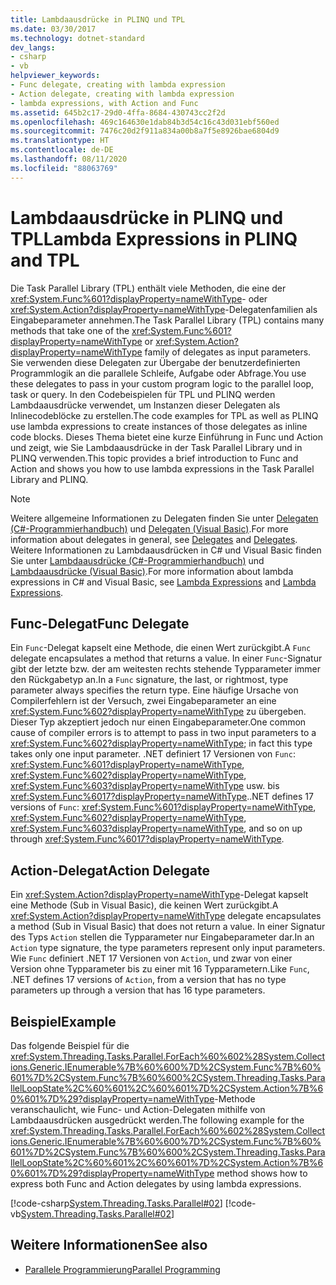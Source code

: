 ```yaml
---
title: Lambdaausdrücke in PLINQ und TPL
ms.date: 03/30/2017
ms.technology: dotnet-standard
dev_langs:
- csharp
- vb
helpviewer_keywords:
- Func delegate, creating with lambda expression
- Action delegate, creating with lambda expression
- lambda expressions, with Action and Func
ms.assetid: 645b2c17-29d0-4ffa-8684-430743cc2f2d
ms.openlocfilehash: 469c164630e1dab84b3d54c16c43d031ebf560ed
ms.sourcegitcommit: 7476c20d2f911a834a00b8a7f5e8926bae6804d9
ms.translationtype: HT
ms.contentlocale: de-DE
ms.lasthandoff: 08/11/2020
ms.locfileid: "88063769"
---
```

# <a name="lambda-expressions-in-plinq-and-tpl"></a><span data-ttu-id="3038e-102">Lambdaausdrücke in PLINQ und TPL</span><span class="sxs-lookup"><span data-stu-id="3038e-102">Lambda Expressions in PLINQ and TPL</span></span>

<span data-ttu-id="3038e-103">Die Task Parallel Library (TPL) enthält viele Methoden, die eine der <xref:System.Func%601?displayProperty=nameWithType>- oder <xref:System.Action?displayProperty=nameWithType>-Delegatenfamilien als Eingabeparameter annehmen.</span><span class="sxs-lookup"><span data-stu-id="3038e-103">The Task Parallel Library (TPL) contains many methods that take one of the <xref:System.Func%601?displayProperty=nameWithType> or <xref:System.Action?displayProperty=nameWithType> family of delegates as input parameters.</span></span> <span data-ttu-id="3038e-104">Sie verwenden diese Delegaten zur Übergabe der benutzerdefinierten Programmlogik an die parallele Schleife, Aufgabe oder Abfrage.</span><span class="sxs-lookup"><span data-stu-id="3038e-104">You use these delegates to pass in your custom program logic to the parallel loop, task or query.</span></span> <span data-ttu-id="3038e-105">In den Codebeispielen für TPL und PLINQ werden Lambdaausdrücke verwendet, um Instanzen dieser Delegaten als Inlinecodeblöcke zu erstellen.</span><span class="sxs-lookup"><span data-stu-id="3038e-105">The code examples for TPL as well as PLINQ use lambda expressions to create instances of those delegates as inline code blocks.</span></span> <span data-ttu-id="3038e-106">Dieses Thema bietet eine kurze Einführung in Func und Action und zeigt, wie Sie Lambdaausdrücke in der Task Parallel Library und in PLINQ verwenden.</span><span class="sxs-lookup"><span data-stu-id="3038e-106">This topic provides a brief introduction to Func and Action and shows you how to use lambda expressions in the Task Parallel Library and PLINQ.</span></span>

> [!NOTE]
> <span data-ttu-id="3038e-107">Weitere allgemeine Informationen zu Delegaten finden Sie unter [Delegaten (C#-Programmierhandbuch)](../../csharp/programming-guide/delegates/index.md) und [Delegaten (Visual Basic)](../../visual-basic/programming-guide/language-features/delegates/index.md).</span><span class="sxs-lookup"><span data-stu-id="3038e-107">For more information about delegates in general, see [Delegates](../../csharp/programming-guide/delegates/index.md) and [Delegates](../../visual-basic/programming-guide/language-features/delegates/index.md).</span></span> <span data-ttu-id="3038e-108">Weitere Informationen zu Lambdaausdrücken in C# und Visual Basic finden Sie unter [Lambdaausdrücke (C#-Programmierhandbuch)](../../csharp/language-reference/operators/lambda-expressions.md) und [Lambdaausdrücke (Visual Basic)](../../visual-basic/programming-guide/language-features/procedures/lambda-expressions.md).</span><span class="sxs-lookup"><span data-stu-id="3038e-108">For more information about lambda expressions in C# and Visual Basic, see [Lambda Expressions](../../csharp/language-reference/operators/lambda-expressions.md) and [Lambda Expressions](../../visual-basic/programming-guide/language-features/procedures/lambda-expressions.md).</span></span>

## <a name="func-delegate"></a><span data-ttu-id="3038e-109">Func-Delegat</span><span class="sxs-lookup"><span data-stu-id="3038e-109">Func Delegate</span></span>

<span data-ttu-id="3038e-110">Ein `Func`-Delegat kapselt eine Methode, die einen Wert zurückgibt.</span><span class="sxs-lookup"><span data-stu-id="3038e-110">A `Func` delegate encapsulates a method that returns a value.</span></span> <span data-ttu-id="3038e-111">In einer `Func`-Signatur gibt der letzte bzw. der am weitesten rechts stehende Typparameter immer den Rückgabetyp an.</span><span class="sxs-lookup"><span data-stu-id="3038e-111">In a `Func` signature, the last, or rightmost, type parameter always specifies the return type.</span></span> <span data-ttu-id="3038e-112">Eine häufige Ursache von Compilerfehlern ist der Versuch, zwei Eingabeparameter an eine <xref:System.Func%602?displayProperty=nameWithType> zu übergeben. Dieser Typ akzeptiert jedoch nur einen Eingabeparameter.</span><span class="sxs-lookup"><span data-stu-id="3038e-112">One common cause of compiler errors is to attempt to pass in two input parameters to a <xref:System.Func%602?displayProperty=nameWithType>; in fact this type takes only one input parameter.</span></span> <span data-ttu-id="3038e-113">.NET definiert 17 Versionen von `Func`: <xref:System.Func%601?displayProperty=nameWithType>, <xref:System.Func%602?displayProperty=nameWithType>, <xref:System.Func%603?displayProperty=nameWithType> usw. bis <xref:System.Func%6017?displayProperty=nameWithType>.</span><span class="sxs-lookup"><span data-stu-id="3038e-113">.NET defines 17 versions of `Func`: <xref:System.Func%601?displayProperty=nameWithType>, <xref:System.Func%602?displayProperty=nameWithType>, <xref:System.Func%603?displayProperty=nameWithType>, and so on up through <xref:System.Func%6017?displayProperty=nameWithType>.</span></span>

## <a name="action-delegate"></a><span data-ttu-id="3038e-114">Action-Delegat</span><span class="sxs-lookup"><span data-stu-id="3038e-114">Action Delegate</span></span>

<span data-ttu-id="3038e-115">Ein <xref:System.Action?displayProperty=nameWithType>-Delegat kapselt eine Methode (Sub in Visual Basic), die keinen Wert zurückgibt.</span><span class="sxs-lookup"><span data-stu-id="3038e-115">A <xref:System.Action?displayProperty=nameWithType> delegate encapsulates a method (Sub in Visual Basic) that does not return a value.</span></span> <span data-ttu-id="3038e-116">In einer Signatur des Typs `Action` stellen die Typparameter nur Eingabeparameter dar.</span><span class="sxs-lookup"><span data-stu-id="3038e-116">In an `Action` type signature, the type parameters represent only input parameters.</span></span> <span data-ttu-id="3038e-117">Wie `Func` definiert .NET 17 Versionen von `Action`, und zwar von einer Version ohne Typparameter bis zu einer mit 16 Typparametern.</span><span class="sxs-lookup"><span data-stu-id="3038e-117">Like `Func`, .NET defines 17 versions of `Action`, from a version that has no type parameters up through a version that has 16 type parameters.</span></span>

## <a name="example"></a><span data-ttu-id="3038e-118">Beispiel</span><span class="sxs-lookup"><span data-stu-id="3038e-118">Example</span></span>

<span data-ttu-id="3038e-119">Das folgende Beispiel für die <xref:System.Threading.Tasks.Parallel.ForEach%60%602%28System.Collections.Generic.IEnumerable%7B%60%600%7D%2CSystem.Func%7B%60%601%7D%2CSystem.Func%7B%60%600%2CSystem.Threading.Tasks.ParallelLoopState%2C%60%601%2C%60%601%7D%2CSystem.Action%7B%60%601%7D%29?displayProperty=nameWithType>-Methode veranschaulicht, wie Func- und Action-Delegaten mithilfe von Lambdaausdrücken ausgedrückt werden.</span><span class="sxs-lookup"><span data-stu-id="3038e-119">The following example for the <xref:System.Threading.Tasks.Parallel.ForEach%60%602%28System.Collections.Generic.IEnumerable%7B%60%600%7D%2CSystem.Func%7B%60%601%7D%2CSystem.Func%7B%60%600%2CSystem.Threading.Tasks.ParallelLoopState%2C%60%601%2C%60%601%7D%2CSystem.Action%7B%60%601%7D%29?displayProperty=nameWithType> method shows how to express both Func and Action delegates by using lambda expressions.</span></span>

[!code-csharp[System.Threading.Tasks.Parallel#02](../../../samples/snippets/csharp/VS_Snippets_CLR_System/system.threading.tasks.parallel/cs/parallelforeach.cs#02)]
[!code-vb[System.Threading.Tasks.Parallel#02](../../../samples/snippets/visualbasic/VS_Snippets_CLR_System/system.threading.tasks.parallel/vb/parallelforeach.vb#02)]

## <a name="see-also"></a><span data-ttu-id="3038e-120">Weitere Informationen</span><span class="sxs-lookup"><span data-stu-id="3038e-120">See also</span></span>

- [<span data-ttu-id="3038e-121">Parallele Programmierung</span><span class="sxs-lookup"><span data-stu-id="3038e-121">Parallel Programming</span></span>](index.md)
